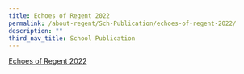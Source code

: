 ```yaml
---
title: Echoes of Regent 2022
permalink: /about-regent/Sch-Publication/echoes-of-regent-2022/
description: ""
third_nav_title: School Publication
---
```


[Echoes of Regent 2022](https://for.edu.sg/regent-news-2022)